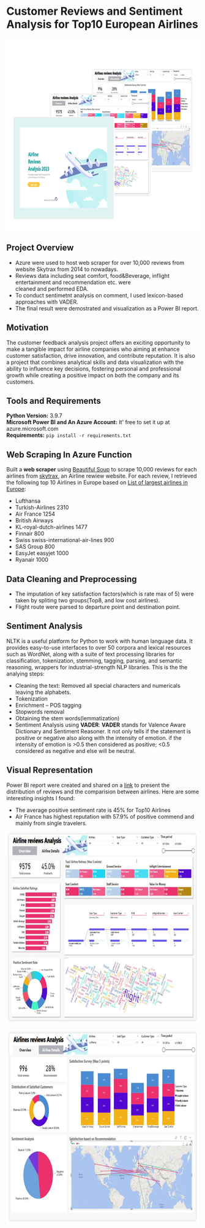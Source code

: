 # Customer Reviews and Sentiment Analysis for Top10 European Airlines 

<p align="center">
<img src="https://github.com/celiaXH/airline_reviews_analysis/blob/main/input/cover.jpg" width="718" height="501">
</p>

## Project Overview
* Azure were used to host web scraper for over 10,000 reviews from website Skytrax from 2014 to nowadays. 
* Reviews data including seat comfort, food&Beverage, inflight entertainment and recommendation etc. were  
  cleaned and performed EDA.
* To conduct sentimetnt analysis on comment, I used lexicon-based approaches with VADER.
* The final result were demostrated and visualization as a Power BI report.
   
## Motivation
The customer feedback analysis project offers an exciting opportunity to make a tangible impact for airline companies who aiming at enhance customer satisfaction, drive innovation, and contribute reputation. It is also a project that combines analytical skills and data visualization with the ability to influence key decisions, fostering personal and professional growth while creating a positive impact on both the company and its customers.

## Tools and Requirements
**Python Version:** 3.9.7 <br />
**Microsoft Power BI and An Azure Account:** It' free to set it up at azure.microsoft.com <br />
**Requirements:** ```pip install -r requirements.txt```

## Web Scraping In Azure Function
Built a **web scraper** using [Beautiful Soup](https://www.crummy.com/software/BeautifulSoup/bs4/doc/) to scrape 10,000  reviews for each airlines from [skytrax](https://www.airlinequality.com/), an Airline rewiew website. For each review, I retrieved the following top 10 Airlines in Europe based on [List of largest airlines in Europe](https://en.wikipedia.org/wiki/List_of_largest_airlines_in_Europe):
* Lufthansa
* Turkish-Airlines 2310
* Air France 1254
* British Airways
* KL-royal-dutch-airlines 1477
* Finnair 800
* Swiss swiss-international-air-lines 900
* SAS Group 800
* EasyJet easyjet 1000
* Ryanair  1000

## Data Cleaning and Preprocessing
* The imputation of key satisfaction factors(which is rate max of 5) were taken by spliting two groups(Top8, and low cost airlines).   
* Flight route were parsed to departure point and destination point.

## Sentiment Analysis 
NLTK is a useful platform for Python to work with human language data. It provides easy-to-use interfaces to over 50 corpora and lexical resources such as WordNet, along with a suite of text processing libraries for classification, tokenization, stemming, tagging, parsing, and semantic reasoning, wrappers for industrial-strength NLP libraries.
This is the the analying steps:
* Cleaning the text: Removed all special characters and numericals leaving the alphabets.
* Tokenization 
* Enrichment – POS tagging
* Stopwords removal
* Obtaining the stem words(lemmatization)
* Sentiment Analysis using **VADER**: **VADER** stands for Valence Aware Dictionary and Sentiment Reasoner. It not only tells if the statement is positive or negative also along with the intensity of emotion.
if the intensity of emotion is >0.5 then considered as positive; <0.5 considered as negative and else will be neutral.

## Visual Representation
Power BI report were created and shared on a [link](https://app.powerbi.com/reportEmbed?reportId=d3d41c42-ab3e-4e00-a11c-1d9e55857896&autoAuth=true&ctid=1c379a3a-481a-418c-8757-972127fcaa7f) to present the distribution of reviews and the comparision between airlines.
Here are some interesting insights I found:
* The average positive sentiment rate is 45% for Top10 Airlines 
* Air France has highest reputation with 57.9% of positive commend and mainly from single travelers.

<p align="center">
<img src="https://github.com/celiaXH/airline_reviews_analysis/blob/main/input/slides_2.JPG" width="718" height="501">
</p>

<p align="center">
<img src="https://github.com/celiaXH/airline_reviews_analysis/blob/main/input/slides_3.JPG" width="718" height="501">
</p>


